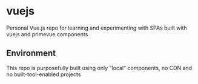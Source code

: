 # vuejs
Personal Vue.js repo for learning and experimenting with SPAs built with vuejs and primevue components

## Environment
This repo is purposefully built using only "local" components, no CDN and no built-tool-enabled projects
